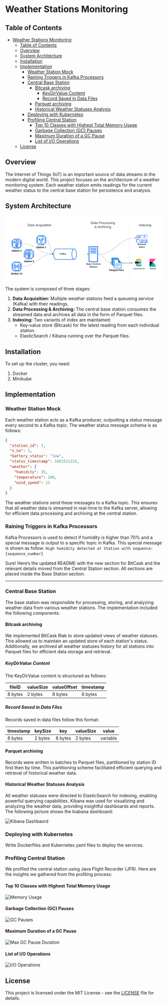 # Weather Stations Monitoring


## Table of Contents

- [Weather Stations Monitoring](#weather-stations-monitoring)
  - [Table of Contents](#table-of-contents)
  - [Overview](#overview)
  - [System Architecture](#system-architecture)
  - [Installation](#installation)
  - [Implementation](#implementation)
    - [Weather Station Mock](#weather-station-mock)
    - [Raining Triggers in Kafka Processors](#raining-triggers-in-kafka-processors)
    - [Central Base Station](#central-base-station)
      - [Bitcask archiving](#bitcask-archiving)
        - [KeyDirValue Content](#keydirvalue-content)
        - [Record Saved in Data Files](#record-saved-in-data-files)
      - [Parquet archiving](#parquet-archiving)
      - [Historical Weather Statuses Analysis](#historical-weather-statuses-analysis)
    - [Deploying with Kubernetes](#deploying-with-kubernetes)
    - [Profiling Central Station](#profiling-central-station)
      - [Top 10 Classes with Highest Total Memory Usage](#top-10-classes-with-highest-total-memory-usage)
      - [Garbage Collection (GC) Pauses](#garbage-collection-gc-pauses)
      - [Maximum Duration of a GC Pause](#maximum-duration-of-a-gc-pause)
      - [List of I/O Operations](#list-of-io-operations)
  - [License](#license)

## Overview

The Internet of Things (IoT) is an important source of data streams in the modern digital world. This project focuses on the architecture of a weather monitoring system. Each weather station emits readings for the current weather status to the central base station for persistence and analysis.

## System Architecture

![System Architecture](assets/architecture.png)

The system is composed of three stages:

1. **Data Acquisition:** Multiple weather stations feed a queueing service (Kafka) with their readings.
2. **Data Processing & Archiving:** The central base station consumes the streamed data and archives all data in the form of Parquet files.
3. **Indexing:** Two variants of index are maintained:
   - Key-value store (Bitcask) for the latest reading from each individual station.
   - ElasticSearch / Kibana running over the Parquet files.

## Installation

To set up the cluster, you need:

1. Docker
2. Minikube

## Implementation

### Weather Station Mock

Each weather station acts as a Kafka producer, outputting a status message every second to a Kafka topic. The weather status message schema is as follows:

```json
{
  "station_id": 1,
  "s_no": 1,
  "battery_status": "low",
  "status_timestamp": 1681521224,
  "weather": {
    "humidity": 35,
    "temperature": 100,
    "wind_speed": 13
  }
}
```

The weather stations send these messages to a Kafka topic.
This ensures that all weather data is streamed in real-time to the Kafka server, allowing for efficient data processing and archiving at the central station.

### Raining Triggers in Kafka Processors

Kafka Processors is used to detect if humidity is higher than 70% and a special message is output to a specific topic in Kafka. This special message is shown as follow:
```High humidity detected at Station with sequence: {sequence_number}```

Sure! Here’s the updated README with the new section for BitCask and the relevant details moved from the Central Station section. All sections are placed inside the Base Station section.

---

### Central Base Station

The base station was responsible for processing, storing, and analyzing weather data from various weather stations. The implementation included the following components:

#### Bitcask archiving

We implemented BitCask Riak to store updated views of weather statuses. This allowed us to maintain an updated store of each station's status. Additionally, we archived all weather statuses history for all stations into Parquet files for efficient data storage and retrieval.

##### KeyDirValue Content

The KeyDirValue content is structured as follows:

|   fileID  | valueSize | valueOffset | timestamp |
| --------- | --------- | ----------- | --------- |
|  8 bytes  |  2 bytes  |   8 bytes   |  8 bytes  |

##### Record Saved in Data Files

Records saved in data files follow this format:

| timestamp  | keySize | key   | valueSize | value     |
| ---------- | ------- | ----- | --------- | --------- |
|   8 bytes  | 2 bytes | 8 bytes |  2 bytes  | variable  |

#### Parquet archiving

Records were written in batches to Parquet files, partitioned by station ID first then by time. This partitioning scheme facilitated efficient querying and retrieval of historical weather data.

#### Historical Weather Statuses Analysis

All weather statuses were directed to ElasticSearch for indexing, enabling powerful querying capabilities. Kibana was used for visualizing and analyzing the weather data, providing insightful dashboards and reports.
The following picture shows the kiabana dashboard:

![Kibana Dashbaord](assets/kiabana-dashboard.png)

### Deploying with Kubernetes

Write Dockerfiles and Kubernetes yaml files to deploy the services.

### Profiling Central Station

We profiled the central station using Java Flight Recorder (JFR). Here are the insights we gathered from the profiling process:

#### Top 10 Classes with Highest Total Memory Usage

![Memory Usage](assets/profiling-top-10-classes-total-memory.png)

#### Garbage Collection (GC) Pauses

![GC Pauses](assets/profiling-gc-pauses.png)

#### Maximum Duration of a GC Pause

![Max GC Pause Duration](assets/profiling-gc-max-duration.png)

#### List of I/O Operations

![I/O Operations](assets/profiling-file-io.png)

## License

This project is licensed under the MIT License - see the [LICENSE](LICENSE) file for details.